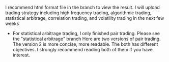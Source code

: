
I recommend html format file in the branch to view the result.
I will upload trading strategy including high frequency trading, algorithmic trading, statistical arbitrage, correlation trading, and volatility trading in the next few weeks

- For statistical arbitrage trading, I only finished pair trading. Please see the "statistical arbitrage" branch
  Here are two versions of pair trading. The version 2 is more concise, more readable. The both has different objectives. I strongly         recommend reading both of them if you have interest.
